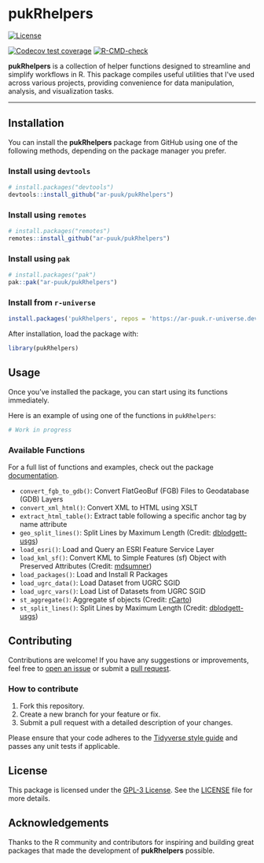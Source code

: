 # **pukRhelpers**

[![License](https://img.shields.io/github/license/ar-puuk/pukRhelpers)](https://opensource.org/license/GPL-3-0)

<!-- badges: start -->

[![Codecov test coverage](https://codecov.io/gh/ar-puuk/pukRhelpers/graph/badge.svg)](https://app.codecov.io/gh/ar-puuk/pukRhelpers)
[![R-CMD-check](https://github.com/ar-puuk/pukRhelpers/actions/workflows/R-CMD-check.yaml/badge.svg)](https://github.com/ar-puuk/pukRhelpers/actions/workflows/R-CMD-check.yaml)
<!-- badges: end -->

**pukRhelpers** is a collection of helper functions designed to streamline and simplify workflows in R. This package compiles useful utilities that I've used across various projects, providing convenience for data manipulation, analysis, and visualization tasks.

------------------------------------------------------------------------

## **Installation**

You can install the **pukRhelpers** package from GitHub using one of the following methods, depending on the package manager you prefer.

### Install using `devtools`

``` r
# install.packages("devtools")
devtools::install_github("ar-puuk/pukRhelpers")
```

### Install using `remotes`

``` r
# install.packages("remotes")
remotes::install_github("ar-puuk/pukRhelpers")
```

### Install using `pak`

``` r
# install.packages("pak")
pak::pak("ar-puuk/pukRhelpers")
```

### Install from `r-universe`

``` r
install.packages('pukRhelpers', repos = 'https://ar-puuk.r-universe.dev')
```

After installation, load the package with:

``` r
library(pukRhelpers)
```

## **Usage**

Once you’ve installed the package, you can start using its functions immediately.

Here is an example of using one of the functions in `pukRhelpers`:

``` r
# Work in progress
```

### Available Functions

For a full list of functions and examples, check out the package [documentation](https://ar-puuk.github.io/pukRhelpers/reference/).

-   `convert_fgb_to_gdb()`: Convert FlatGeoBuf (FGB) Files to Geodatabase (GDB) Layers
-   `convert_xml_html()`: Convert XML to HTML using XSLT
-   `extract_html_table()`: Extract table following a specific anchor tag by name attribute
-   `geo_split_lines()`: Split Lines by Maximum Length (Credit: [dblodgett-usgs](https://gist.github.com/dblodgett-usgs))
-   `load_esri()`: Load and Query an ESRI Feature Service Layer
-   `load_kml_sf()`: Convert KML to Simple Features (sf) Object with Preserved Attributes (Credit: [mdsumner](https://gist.github.com/mdsumner))
-   `load_packages()`: Load and Install R Packages
-   `load_ugrc_data()`: Load Dataset from UGRC SGID
-   `load_ugrc_vars()`: Load List of Datasets from UGRC SGID
-   `st_aggregate()`: Aggregate sf objects (Credit: [rCarto](https://gist.github.com/rCarto))
-   `st_split_lines()`: Split Lines by Maximum Length (Credit: [dblodgett-usgs](https://gist.github.com/dblodgett-usgs))

## **Contributing**

Contributions are welcome! If you have any suggestions or improvements, feel free to [open an issue](https://github.com/ar-puuk/pukRhelpers/issues/new) or submit a [pull request](https://github.com/ar-puuk/pukRhelpers/compare).

### How to contribute

1.  Fork this repository.
2.  Create a new branch for your feature or fix.
3.  Submit a pull request with a detailed description of your changes.

Please ensure that your code adheres to the [Tidyverse style guide](https://style.tidyverse.org/) and passes any unit tests if applicable.

## **License**

This package is licensed under the [GPL-3 License](https://github.com/ar-puuk/pukRhelpers/blob/master/LICENSE.md). See the [LICENSE](https://github.com/ar-puuk/pukRhelpers/blob/master/LICENSE) file for more details.

## Acknowledgements

Thanks to the R community and contributors for inspiring and building great packages that made the development of **pukRhelpers** possible.

